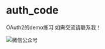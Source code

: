 # auth_code

OAuth2的demo练习 如需交流请联系我！

![微信公众号](https://cdn.jsdelivr.net/gh/triumphxx/my-images-host/img/公众号1.jpeg)
